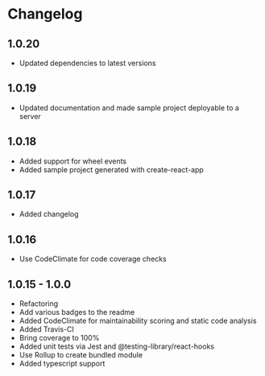 # Changelog

## 1.0.20

- Updated dependencies to latest versions

## 1.0.19

- Updated documentation and made sample project deployable to a server

## 1.0.18

- Added support for wheel events
- Added sample project generated with create-react-app

## 1.0.17

- Added changelog

## 1.0.16

- Use CodeClimate for code coverage checks

## 1.0.15 - 1.0.0

- Refactoring
- Add various badges to the readme
- Added CodeClimate for maintainability scoring and static code analysis
- Added Travis-CI
- Bring coverage to 100%
- Added unit tests via Jest and @testing-library/react-hooks
- Use Rollup to create bundled module
- Added typescript support
